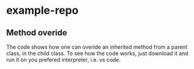 # example-repo
## Method overide 
The code shows how one can overide an inherited method from a parent class, in the child class.
To see how the code works, just download it and run it on you prefered interpreter, i.e. vs code.


